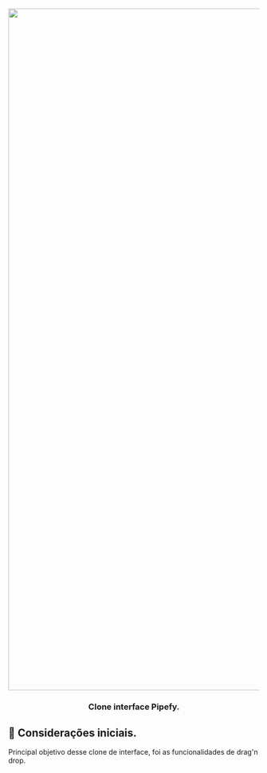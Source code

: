 <h1 align="center">
  <img alt="ergfy" title="ergfy" src="https://i.ibb.co/jkp3CTs/Captura-de-tela-de-2019-12-17-08-42-00.png" width="1366px" />
</h1>

<h3 align="center">
  Clone interface Pipefy.
</h3>

## 🚀 Considerações iniciais.

Principal objetivo desse clone de interface, foi as funcionalidades de drag'n drop.

